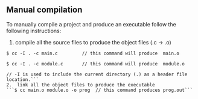 ## Manual compilation
To manually compile a project and produce an executable follow the following instructions:

1. compile all the source files to produce the object files (.c -> .o)

```
$ cc -I . -c main.c  		// this command will produce  main.o

$ cc -I . -c module.c 		// this command will produce  module.o

// -I is used to include the current directory (.) as a header file location.```
2.  link all the object files to produce the executable 
```$ cc main.o module.o -o prog	 // this command produces prog.out```

